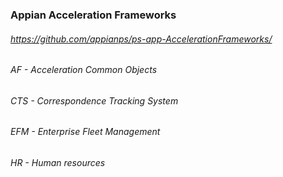 ### Appian Acceleration Frameworks
###### https://github.com/appianps/ps-app-AccelerationFrameworks/


###### AF - Acceleration Common Objects

###### CTS - Correspondence Tracking System

###### EFM - Enterprise Fleet Management

###### HR - Human resources
